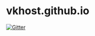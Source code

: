 # vkhost.github.io

[![Gitter](https://badges.gitter.im/vkhost-github-io122/community.svg)](https://gitter.im/vkhost-github-io122/community?utm_source=badge&utm_medium=badge&utm_campaign=pr-badge&utm_content=badge)